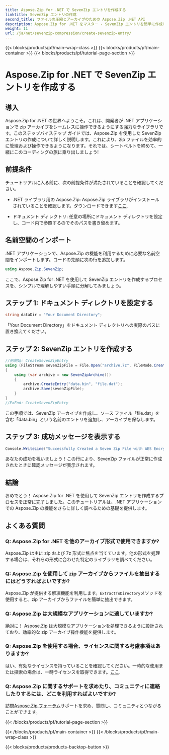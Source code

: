 ```yaml
---
title: Aspose.Zip for .NET で SevenZip エントリを作成する
linktitle: SevenZip エントリの作成
second_title: ファイルの圧縮とアーカイブのための Aspose.Zip .NET API
description: Aspose.Zip for .NET をマスター - SevenZip エントリを簡単に作成します。効率的な zip アーカイブ操作により .NET アプリケーションを強化します。
weight: 11
url: /ja/net/sevenzip-compression/create-sevenzip-entry/
---
```


{{< blocks/products/pf/main-wrap-class >}}
{{< blocks/products/pf/main-container >}}
{{< blocks/products/pf/tutorial-page-section >}}

# Aspose.Zip for .NET で SevenZip エントリを作成する


## 導入

Aspose.Zip for .NET の世界へようこそ。これは、開発者が .NET アプリケーションで zip アーカイブをシームレスに操作できるようにする強力なライブラリです。このステップバイステップ ガイドでは、Aspose.Zip を使用した SevenZip エントリの作成について詳しく説明します。これにより、zip ファイルを効率的に管理および操作できるようになります。それでは、シートベルトを締めて、一緒にこのコーディングの旅に乗り出しましょう!

## 前提条件

チュートリアルに入る前に、次の前提条件が満たされていることを確認してください。

-  .NET ライブラリ用の Aspose.Zip: Aspose.Zip ライブラリがインストールされていることを確認します。ダウンロードできます[ここ](https://releases.aspose.com/zip/net/).

- ドキュメント ディレクトリ: 任意の場所にドキュメント ディレクトリを設定し、コード内で参照するのでそのパスを書き留めます。

## 名前空間のインポート

.NET アプリケーションで、Aspose.Zip の機能を利用するために必要な名前空間をインポートします。コードの先頭に次の行を追加します。

```csharp
using Aspose.Zip.SevenZip;
```

ここで、Aspose.Zip for .NET を使用して SevenZip エントリを作成するプロセスを、シンプルで理解しやすい手順に分解してみましょう。

## ステップ 1: ドキュメント ディレクトリを設定する

```csharp
string dataDir = "Your Document Directory";
```

「Your Document Directory」をドキュメント ディレクトリへの実際のパスに置き換えてください。

## ステップ 2: SevenZip エントリを作成する

```csharp
//例開始: CreateSevenZipEntry
using (FileStream sevenZipFile = File.Open("archive.7z", FileMode.Create))
{
    using (var archive = new SevenZipArchive())
    {
        archive.CreateEntry("data.bin", "file.dat");
        archive.Save(sevenZipFile);
    }
}
//ExEnd: CreateSevenZipEntry
```

この手順では、SevenZip アーカイブを作成し、ソース ファイル「file.dat」を含む「data.bin」という名前のエントリを追加し、アーカイブを保存します。

## ステップ 3: 成功メッセージを表示する

```csharp
Console.WriteLine("Successfully Created a Seven Zip File with AES Encryption Settings");
```

あなたの成功を祝いましょう！この行により、SevenZip ファイルが正常に作成されたときに確認メッセージが表示されます。

## 結論

おめでとう！ Aspose.Zip for .NET を使用して SevenZip エントリを作成するプロセスを正常に完了しました。このチュートリアルは、.NET アプリケーションでの Aspose.Zip の機能をさらに詳しく調べるための基礎を提供します。

## よくある質問

### Q: Aspose.Zip for .NET を他のアーカイブ形式で使用できますか?
Aspose.Zip は主に zip および 7z 形式に焦点を当てています。他の形式を処理する場合は、それらの形式に合わせた特定のライブラリを調べてください。

### Q: Aspose.Zip を使用して zip アーカイブからファイルを抽出するにはどうすればよいですか?
 Aspose.Zip が提供する解凍機能を利用します。`ExtractToDirectory`メソッドを使用すると、zip アーカイブからファイルを簡単に抽出できます。

### Q: Aspose.Zip は大規模なアプリケーションに適していますか?
絶対に！ Aspose.Zip は大規模なアプリケーションを処理できるように設計されており、効率的な zip アーカイブ操作機能を提供します。

### Q: Aspose.Zip を使用する場合、ライセンスに関する考慮事項はありますか?
はい、有効なライセンスを持っていることを確認してください。一時的な使用または探索の場合は、一時ライセンスを取得できます。[ここ](https://purchase.aspose.com/temporary-license/).

### Q: Aspose.Zip に関するサポートを求めたり、コミュニティに連絡したりするには、どこを利用すればよいですか?
訪問[Aspose.Zip フォーラム](https://forum.aspose.com/c/zip/37)サポートを求め、質問し、コミュニティとつながることができます。

{{< /blocks/products/pf/tutorial-page-section >}}

{{< /blocks/products/pf/main-container >}}
{{< /blocks/products/pf/main-wrap-class >}}

{{< blocks/products/products-backtop-button >}}
